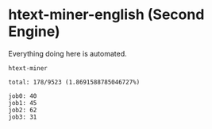 # htext-miner-english (Second Engine)

Everything doing here is automated.

```
htext-miner

total: 178/9523 (1.8691588785046727%)

job0: 40
job1: 45
job2: 62
job3: 31
```